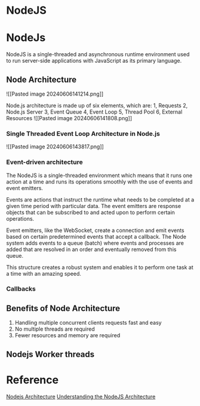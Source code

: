 # NodeJS
# NodeJs
NodeJS is a single-threaded and asynchronous runtime environment used to run server-side applications with JavaScript as its primary language.
## Node Architecture
![[Pasted image 20240606141214.png]]

Node.js architecture is made up of six elements, which are:
1, Requests
2, Node.js Server
3, Event Queue
4, Event Loop
5, Thread Pool
6, External Resources
![[Pasted image 20240606141808.png]]
### Single Threaded Event Loop Architecture in Node.js
![[Pasted image 20240606143817.png]]
### Event-driven architecture
The NodeJS is a single-threaded environment which means that it runs one action at a time and runs its operations smoothly with the use of events and event emitters.

Events are actions that instruct the runtime what needs to be completed at a given time period with particular data. The event emitters are response objects that can be subscribed to and acted upon to perform certain operations.

Event emitters, like the WebSocket, create a connection and emit events based on certain predetermined events that accept a callback. The Node system adds events to a queue (batch) where events and processes are added that are resolved in an order and eventually removed from this queue.

This structure creates a robust system and enables it to perform one task at a time with an amazing speed.
### Callbacks


## Benefits of Node Architecture
1. Handling multiple concurrent clients requests fast and easy
2. No multiple threads are required
3. Fewer resources and memory are required
## Nodejs Worker threads


# Reference
[Nodejs Architecture](https://radixweb.com/nodejs-architecture)
[Understanding the NodeJS Architecture](https://www.turing.com/kb/understanding-the-nodejs-architecture)

